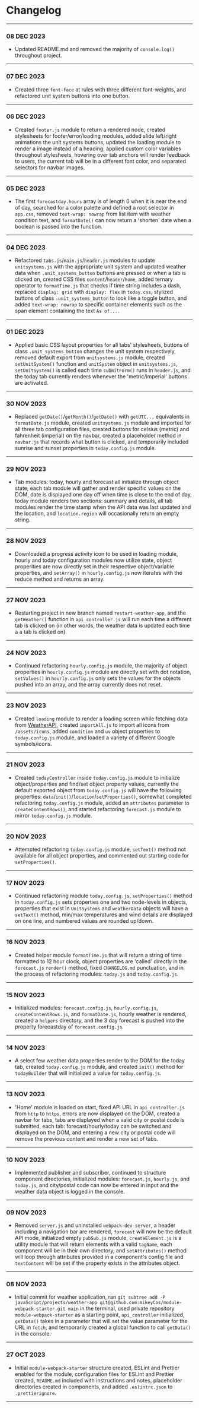 # Changelog
---
### 08 DEC 2023
- Updated README.md and removed the majority of `console.log()` throughout project.
---
### 07 DEC 2023
- Created three `font-face` at rules with three different font-weights, and refactored unit system buttons into one button.  
---
### 06 DEC 2023
- Created `footer.js` module to return a rendered node, created stylesheets for footer/error/loading modules, added slide left/right animations the unit systems buttons, updated the loading module to render a image instead of a heading, applied custom color variables throughout stylesheets, hovering over tab anchors will render feedback to users, the current tab will be in a different font color, and separated selectors for navbar images.  
---
### 05 DEC 2023
- The first `forecastday.hours` array is of length 0 when it is near the end of day, searched for a color palette and defined a root selector in `app.css`, removed `text-wrap: nowrap` from list item with weather condition text, and `formatDate()` can now return a 'shorten' date when a boolean is passed into the function.  
---
### 04 DEC 2023
- Refactored `tabs.js`/`main.js`/`header.js` modules to update `unitsystems.js` with the appropriate unit system and updated weather data when `.unit_systems_button` buttons are pressed or when a tab is clicked on, created CSS files `content`/`header`/`home`, added ternary operator to `formatTime.js` that checks if time string includes a dash, replaced `display: grid` with `display: flex` in `today.css`, stylized buttons of class `.unit_systems_button` to look like a toggle button, and added `text-wrap: nowrap` to specific container elements such as the span element containing the text `As of...`.  
---
### 01 DEC 2023
- Applied basic CSS layout properties for all tabs' stylesheets, buttons of class `.unit_systems_button` changes the unit system respectively, removed default export from `unitsystems.js` module, created `setUnitSystem()` function and `unitSystem` object in `unitsystems.js`, `setUnitSystem()` is called each time `submitForm()` runs in `header.js`, and the today tab currently renders whenever the 'metric/imperial' buttons are activated.  
---
### 30 NOV 2023
- Replaced `getDate()`/`getMonth()`/`getDate()` with `getUTC...` equivalents in `formatDate.js` module, created `unitsystems.js` module and imported for all three tab configuration files, created buttons for celsius (metric) and fahrenheit (imperial) on the navbar, created a placeholder method in `navbar.js` that records what button is clicked, and temporarily included sunrise and sunset properties in `today.config.js` module.  
---
### 29 NOV 2023
- Tab modules: today, hourly and forecast all initialize through object state, each tab module will gather and render specific values on the DOM, date is displayed one day off when time is close to the end of day, today module renders two sections: summary and details, all tab modules render the time stamp when the API data was last updated and the location, and `location.region` will occasionally return an empty string.  
---
### 28 NOV 2023
- Downloaded a progress activity icon to be used in loading module, hourly and today configuration modules now utilize state, object properities are now directly set in their respective object/variable properties, and `setArray()` in `hourly.config.js` now iterates with the reduce method and returns an array.  
---
### 27 NOV 2023
- Restarting project in new branch named `restart-weather-app`, and the `getWeather()` function in `api_controller.js` will run each time a different tab is clicked on (in other words, the weather data is updated each time a a tab is clicked on). 
---
### 24 NOV 2023
- Continued refactoring `hourly.config.js` module, the majority of object properties in `hourly.config.js` module are directly set with dot notation, `setValues()` in `hourly.config.js` only sets the values for the objects pushed into an array, and the array currently does not reset.  
---
### 23 NOV 2023
- Created `loading` module to render a loading screen while fetching data from [WeatherAPI](https://https://www.weatherapi.com/docs/), created `importAll.js` to import all icons from `/assets/icons`, added `condition` and `uv` object properties to `today.config.js` module, and loaded a variety of different Google symbols/icons.  
---
### 21 NOV 2023
- Created `todayController` inside `today.config.js` module to initialize object/properties and find/set object property values, currently the default exported object from `today.config.js` will have the following properties: `data`/`init()`/`location`/`setProperties()`, somewhat completed refactoring `today.config.js` module, added an `attributes` parameter to `createContentRows()`, and started refactoring `forecast.js` module to mirror `today.config.js` module.  
---
### 20 NOV 2023
- Attempted refactoring `today.config.js` module, `setText()` method not available for all object properties, and commented out starting code for `setProperties()`.  
---
### 17 NOV 2023
- Continued refactoring module `today.config.js`, `setProperties()` method in `today.config.js` sets properties one and two node-levels in objects, properties that exist in `UnitSystems` and `weatherData` objects will have a `setText()` method, min/max temperatures and wind details are displayed on one line, and numbered values are rounded up/down.  
---
### 16 NOV 2023
- Created helper module `formatTime.js` that will return a string of time formatted to 12 hour clock, object properties are 'called' directly in the `forecast.js` `render()` method, fixed `CHANGELOG.md` punctuation, and in the process of refactoring modules: `today.js` and `today.config.js`.  
---
### 15 NOV 2023
- Initialized modules: `forecast.config.js`, `hourly.config.js`, `createContentRows.js`, and `formatDate.js`, hourly weather is rendered, created a `helpers` directory, and the 3 day forecast is pushed into the property forecastday of `forecast.config.js`.  
---
### 14 NOV 2023
- A select few weather data properties render to the DOM for the today tab, created `today.config.js` module, and created `init()` method for `todayBuilder` that will initialized a value for `today.config.js`.  
---
### 13 NOV 2023
- 'Home' module is loaded on start, fixed API URL in `api_controller.js` from `http` to `https`, errors are now displayed on the DOM, created a navbar for tabs, tabs are displayed when a valid city or postal code is submitted, each tab: forecast/hourly/today can be switched and displayed on the DOM, and entering a new city or postal code will remove the previous content and render a new set of tabs.  
---
### 10 NOV 2023
- Implemented publisher and subscriber, continued to structure component directories, initialized modules: `forecast.js`, `hourly.js`, and `today.js`, and city/postal code can now be entered in input and the weather data object is logged in the console.  
---
### 09 NOV 2023
- Removed `server.js` and uninstalled `webpack-dev-server`, a header including a navigation bar are rendered, `forecast` will now be the default API mode, initialized empty `pubSub.js` module, `createElement.js` is a utility module that will return elements with a valid `tagName`, each component will be in their own directory, and `setAttributes()` method will loop through attributes provided in a component's config file and `textContent` will be set if the property exists in the attributes object.  
---
### 08 NOV 2023
- Initial commit for weather application, ran `git subtree add -P javaScript/projects/weather-app git@github.com:mikeyCos/module-webpack-starter.git main` in the terminal, used private repository `module-webpack-starter` as a starting point, `api_controller` initialized, `getData()` takes in a parameter that will set the value parameter for the URL in `fetch`, and temporarily created a global function to call `getData()` in the console.  
---
### 27 OCT 2023
- Initial `module-webpack-starter` structure created, ESLint and Prettier enabled for the module, configuration files for ESLint and Prettier created, `README.md` included with instructions and notes, placeholder directories created in components, and added `.eslintrc.json` to `.prettierignore`.  
---